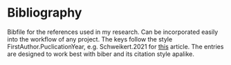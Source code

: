# Bibliography
Bibfile for the references used in my research. Can be incorporated easily into the workflow of any project. The keys follow the style FirstAuthor.PuclicationYear, e.g. Schweikert.2021 for [this](https://onlinelibrary.wiley.com/doi/10.1111/coep.12532) article. The entries are designed to work best with biber and its citation style apalike.
